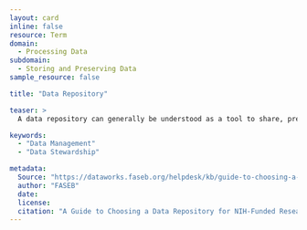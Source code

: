 ```yaml
---
layout: card
inline: false
resource: Term
domain:
  - Processing Data
subdomain:
  - Storing and Preserving Data
sample_resource: false

title: "Data Repository"

teaser: >
  A data repository can generally be understood as a tool to share, preserve, and make accessible data or datasets. A data repository can be embargoed, but they are often a website that provides either public access or controlled access.

keywords:
  - "Data Management"
  - "Data Stewardship"

metadata:
  Source: "https://dataworks.faseb.org/helpdesk/kb/guide-to-choosing-a-data-repository"
  author: "FASEB"
  date: 
  license: 
  citation: "A Guide to Choosing a Data Repository for NIH-Funded Research." https://dataworks.faseb.org/helpdesk/kb/guide-to-choosing-a-data-repository. Accessed 4 December 2024."
---
```

